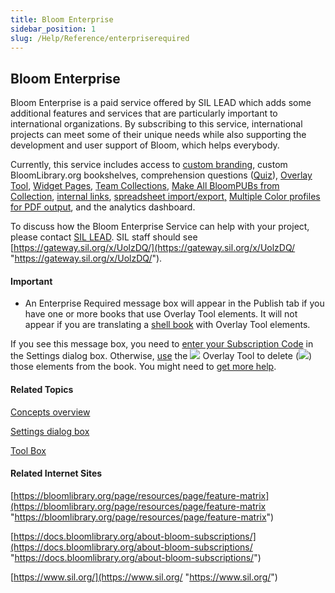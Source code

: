 ```yaml
---
title: Bloom Enterprise
sidebar_position: 1
slug: /Help/Reference/enterpriserequired
---
```


## Bloom Enterprise

Bloom Enterprise is a paid service offered by SIL LEAD which adds some additional features and services that are particularly important to international organizations. By subscribing to this service, international projects can meet some of their unique needs while also supporting the development and user support of Bloom, which helps everybody.

Currently, this service includes access to [custom branding](Custom_Branding.md), custom BloomLibrary.org bookshelves, comprehension questions ([Quiz](../../../Concepts/QuizPage.md)), [Overlay Tool](../Overlay_Tool/Overlay_Tool_overview.md), [Widget Pages](../../../Concepts/Widget_Page.md), [Team Collections](../../../Concepts/Team_Collection.md), [Make All BloomPUBs from Collection](../../Publish_tasks/Make_All_BloomPUBS_from_Collection.md), [internal links](../Copy_and_paste_internal_link.md), [spreadsheet import/export,](../../../User_Interface/Tabs/Collections_tab_commands.md) [Multiple Color profiles for PDF output](../../Publish_tasks/Multiple_color_profiles_for_PDF_output.md), and the analytics dashboard.

To discuss how the Bloom Enterprise Service can help with your project, please contact [SIL LEAD](https://www.sil-lead.org/bloom-enterprise/ "https://www.sil-lead.org/bloom-enterprise/"). SIL staff should see [https://gateway.sil.org/x/UolzDQ/](https://gateway.sil.org/x/UolzDQ/ "https://gateway.sil.org/x/UolzDQ/").

#### Important

-   An Enterprise Required message box will appear in the Publish tab if you have one or more books that use Overlay Tool elements. It will not appear if you are translating a [shell book](../../../Concepts/Shell_book.md) with Overlay Tool elements.
    

If you see this message box, you need to [enter your Subscription Code](../../Basic_tasks/Enter_Subscription_Code.md) in the Settings dialog box. Otherwise, [use](../Overlay_Tool/Using_the_Overlay_Tool.md) the ![](/ref-docs-assets/images/Tasks/Edit_tasks/Overlay_Tool/Overlay%20Tool%20Icon.png) Overlay Tool to delete (![](/ref-docs-assets/images/Tasks/Edit_tasks/Overlay_Tool/DeleteBubble.png)) those elements from the book. You might need to [get more help](../../../Overview/Get_More_Help.md).

#### Related Topics

[Concepts overview](../../../Concepts/Concepts_overview.md)

[Settings dialog box](../../../User_Interface/Dialog_boxes/Settings_dialog_box.md)

[Tool Box](../../../Concepts/Tool_Box.md)

#### Related Internet Sites

[https://bloomlibrary.org/page/resources/page/feature-matrix](https://bloomlibrary.org/page/resources/page/feature-matrix "https://bloomlibrary.org/page/resources/page/feature-matrix")

[https://docs.bloomlibrary.org/about-bloom-subscriptions/](https://docs.bloomlibrary.org/about-bloom-subscriptions/ "https://docs.bloomlibrary.org/about-bloom-subscriptions/")

[https://www.sil.org/](https://www.sil.org/ "https://www.sil.org/")